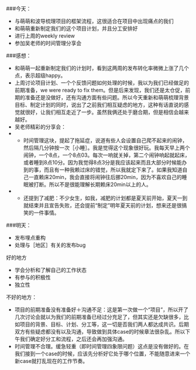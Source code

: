 ###今天：

- 与萌萌和波导梳理项目的框架流程，这很适合在项目中出现痛点的我们
- 和萌萌重新制定我们的这个项目计划，并且分工安排好
- 进行上周的weekly review
- 参加吴老师的时间管理分享会

###感想：
- 和萌萌一起重新制定我们的计划时，看到这两周的发布转化率微微上涨了几个点，表示超级happy。
- 上周讨论项目计划、一个个反馈问题如何处理的时候，我以为我们已经做足的前期准备，we were ready to fix them。但是后来发现，我们还是太仓促，前期的准备还是没做好，还有沟通方面有些问题。所以今天重新和萌萌梳理背景目标、制定计划的同时，说出了之前我们相互疑虑的地方，这种有话直说的感觉就很好，让我们相互走近了一步。虽然我俩还处于磨合期，但是相信会越来越好。
- 吴老师精彩的分享会：
- - 时间管理这块，提起了拖延症，说道有些人会设置自己爬不起来的闹钟，然后隔几分钟按一次［小睡］。我是觉得这个现象很好玩。我每天早上两个闹钟，一个8点，一个8点03。每次一响就关掉，第二个闹钟响起就起床，或者睡到8点10分。因为我觉得8点3分是我应该起来而且大部分时候能办到的事，而且有一种我赖过床的错觉，所以我就定下来了。如果我知道自己一直赖床20min，我会直接将闹钟往后挪20min，因为不喜欢自己的睡眠被打断。所以不是很能理解长期赖床20min以上的人。
- - 还提到了减肥：不少女生，如我，减肥的计划都是夏天前开始，夏天一到就结束并且宣告失败，还会提前“制定”明年夏天前的计划，想来还是很搞笑的一件事情。

###明天：
- 发布埋点重构
- 处理与［地区］有关的发布bug



好的地方

- 学会分析和了解自己的工作状态
- 有参与的积极性
- 独立性

不好的地方：

-  项目的前期准备没有准备好＋沟通不足：这是第一次做一个“项目”，所以开了几次讨论会就以为我们的前期准备已经过分充足了，但其实还是欠缺很多，比如项目的背景、目标、计划、分工等，这一切是否我们两人都达成共识。后期双方有些疑虑都没有以及沟通，导致做到具体case的时候章法很杂乱。所以下午我们确定好分工和流程，之后还会再加强沟通。
-  时间管理不合理。缓急轻重（即时间管理四象限问题）这点是没有做好的。在我们接到一个case的时候，应该先分析好它处于哪个位置，不能随意进来一个新case就打乱现在的工作节奏。